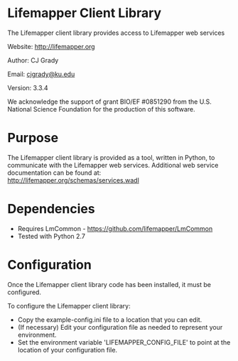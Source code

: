 Lifemapper Client Library
========

The Lifemapper client library provides access to Lifemapper web services

Website: http://lifemapper.org

Author: CJ Grady 

Email: cjgrady@ku.edu

Version: 3.3.4

We acknowledge the support of grant BIO/EF #0851290 from the U.S. National Science Foundation for the production of this software.

Purpose
========
   The Lifemapper client library is provided as a tool, written in Python, to
communicate with the Lifemapper web services. Additional web service
documentation can be found at: http://lifemapper.org/schemas/services.wadl

Dependencies
========
- Requires LmCommon - https://github.com/lifemapper/LmCommon
- Tested with Python 2.7
   
Configuration
========
   Once the Lifemapper client library code has been installed, it must be 
   configured.  

To configure the Lifemapper client library: 
- Copy the example-config.ini file to a location that you can edit.
- (If necessary) Edit your configuration file as needed to represent your environment.
- Set the environment variable 'LIFEMAPPER_CONFIG_FILE' to point at the location of your configuration file.
